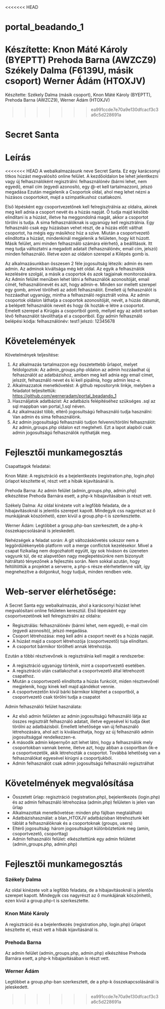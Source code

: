 <<<<<<< HEAD
# portal_beadando_1

Készítette:
Knon Máté Károly (BYEPTT)
Prehoda Barna (AWZCZ9)
Székely Dalma (F6139U, másik csoport)
Werner Ádám (HTOXJV)
=======
Készítette: Székely Dalma (másik csoport), Knon Máté Károly (BYEPTT), Prehoda Barna (AWZCZ9), Werner Ádám (HTOXJV)
>>>>>>> ea991ccde7e70a9e130dfcacf3c3a6c5d228691a

# Secret Santa

# Leírás

<<<<<<< HEAD
A webalkalmazásunk neve Secret Santa. Ez egy karácsonyi titkos húzást megvalósító online felület.
A kezdőoldalon be lehet jelentkezni vagy új felhasználóként regisztrálni: felhasználónév (bármi lehet, nem egyedi), email cím (egyedi azonosító, egy @-et kell tartalmazzon), jelszó megadása
Ezután megjelenik a Csoportok oldal, ahol meg lehet nézni a húzásos csoportokot, majd a szimpatikushoz csatlakozni.

Első lépésként egy csoportvezetőnek kell felregisztrálnia az oldalra, akinek meg kell adnia a csoport nevét és a húzás napját. Ő tudja majd később elindítani is a húzást, illetve ha meggondolná magát, akkor a csoportot törölni is tudja.
A sima felhasználóknak is ugyanúgy kell regisztrálnia. Egy felhasználó csak egy húzásban vehet részt, de a húzás előtt válthat csoportot, ha mégis egy másikhoz húz a szíve.
Miután a csoportvezető elindította a húzást, mindenkinál megjelenik a felületen, hogy kit húzott.
Másik felület, ami minden felhasználó számára elérhető, a beállítások. Itt meg tudja változtatni a megadott adatait (felhasználónév, email cím, jelszó) minden felhasználó. Illetve ezen az oldalon szerepel a Kilépés gomb is.

Az alkalmazásunkban összesen 2 féle jogosultság létezik: admin és nem admin.
Az adminok kiváltsága még két oldal. Az egyik a felhasználók kezelésére szolgál, a másik a csoportok és azok tagjainak monitorozására. Az Admin felület menüben lehet látni a felhasználók azonosítóját, email címét, felhasználónevét és azt, hogy admin-e. Minden sor mellett szerepel egy gomb, amivel törölheti az adott felhasználót. Emellett új felhasználót is hozzáadhat ugyanúgy, mintha a felhasználó regisztrált volna. Az admin csoportok oldalon láthatja a csoportok azonosítóját, nevét, a húzás dátumát, a belépett felhasználók neveit és hogy ők hozták-e létre a csoportot. Emelett szerepel a Kirúgás a csoportból gomb, mellyel egy az adott sorban lévő felhasználót távolíthatja el a csoportból.
Egy admin felhasználó belépési kódja:
felhasználónév: test1
jelszó: 12345678

# Követelemények

Követelmények teljesítése:
1. Az alkalmazás tartalmazzon egy összetettebb űrlapot, melyet feldolgoztok:
Az admin_groups.php oldalon az admin hozzáadhat új felhasználót az adatbázishoz, amiben meg kell adnia egy email címet, jelszót, felhasználó nevet és ki kell pipálnia, hogy admin lesz-e.
2. Alkalmazzatok menetkövetést:
A github repositorynk linkje, melyben a feladatot teljesítettük:
https://github.com/werneradam/portal_beadando_1
3. Használjatok adatbázist:
Az adatbázis felépítéséhez szükséges .sql az sql mappban van portal_1.sql néven.
4. Az alkalmazást több, eltérő jogosultságú felhasználó tudja használni:
Van admin és sima felhasználónk.
5. Az admin jogosultságú felhasználó tudjon felvenni/törölni felhasználót:
Az admin_groups.php oldalon ezt megteheti. Ezt a lapot alapból csak admin jogosultságú felhasználók nyithatják meg.

# Fejlesztői munkamegosztás

Csapattagok feladatai:

Knon Máté:
A regisztráció és a bejelentkezés (registration.php, login.php) űrlapot készítette el, részt vett a hibák kijavításánál is.

Prehoda Barna:
Az admin felület (admin\_groups.php, admin.php) elkészítése Prehoda Barnára esett, a php-k hibajavításában is részt vett.

Székely Dalma:
Az oldal kinézete volt a legfőbb feladata, de a hibajavításoknál is jelentős szerepet kapott. Mindegyik css nagyrészt az ő munkájának köszönhető, ezen kívül a group.php-t is szerkesztette.

Werner Ádám:
Legtöbbet a group.php-ban szerkesztett, de a php-k összekapcsolásánál is jeleskedett.

Nehézségek a feladat során:
A git változáskövetés sokszor nem a leggördülékenyebb platform volt a merge conflictok kezelésekor.
Mivel a csapat fizikailag nem dogozhatott együtt, így sok híváson és üzeneten vagyunk túl, de ez alapvetően nagy meglepetésünkre nem bizonyult hátráltató tényezőnek a fejlesztés során.
Nem sokkal azután, hogy feltöltöttük a projektet a serverre, a php-s része elérhetetlenné vált, így megnehezítve a dolgonkut, hogy tudjuk, minden rendben vele.

Web-server elérhetősége:
=======
A Secret Santa egy webalkalmazás, ahol a karácsonyi húzást lehet megvalósítani online felületen keresztül. Első lépésként egy csoportvezetőnek kell felregisztrálni az oldalra:

- Regisztrálás: felhasználónév (bármi lehet, nem egyedi), e-mail cím (egyedi azonosító), jelszó megadása.
- Csoport létrehozása: meg kell adni a csoport nevét és a húzás napját.
- A húzást majd a csoport létrehozója (csoportvezető) tuja elindítani.
- A csoportot bármikor törölheti annak létrehozója.

Ezután a többi résztvevőnek is regisztrálnia kell magát a rendszerbe:

- A regisztráció ugyanúgy történik, mint a csoportvezető esetében.
- A regisztráció után csatlakozhat a csoportvezető által létrehozott csapathoz.
- Miután a csoportvezető elindította a húzás funkciót, miden résztvevőnél megjelenik, hogy kinek kell majd ajándékot vennie.
- A csoportvezetőn kívül bárki bármikor kiléphet a csoportból, a csoportvezető csak törölni tudja a csapatot

Admin felhasználói felület használata:

- Az első admin felületen az admin jogosultságú felhasználó látja az összes regisztrált felhasználó adatait, illetve egyesével ki tudja őket törölni az adatbázisból. Emellett lehetősége van új felhasználó létrehozására, ahol azt is kiválaszthatja, hogy az új felhasználó admin jogosultsággal rendelkezzen-e.
- A második admin képernyőn azt lehet látni, hogy a felhasználók mely csoportokban vannak benne, illetve azt, hogy abban a csoportban ők-e a csoportvezetők, akik létrehozták a csoportot. Továbbá lehetőség van a felhasználókat egyesével kirúgni a csoportjukból.
- Admin felhasználót csak admin jogosultságú felhasználó regisztrálhat

# Követelmények megvalósítása

- Összetett űrlap: regisztráció (registration.php), bejelentkezés (login.php) és az admin felhasználó létrehozása (admin.php) felületen is jelen van űrlap
- Alkalmazottak menetkövetése: minden php fájlban megtalálható
- Adatbázishasználat: a blan\_HTOXJV adatbázisban létrehoztunk két táblát a felhasználóknak és a csoportoknak (groups, users)
- Eltérő jogosultság: három jogosultságot különböztetünk meg (amin, csoportvezető, csoporttag)
- Admin felhasználói felület: elkészítettünk egy admin felületet (admin\_groups.php, admin.php)

# Fejlesztői munkamegosztás

### Székely Dalma

Az oldal kinézete volt a legfőbb feladata, de a hibajavításoknál is jelentős szerepet kapott. Mindegyik css nagyrészt az ő munkájának köszönhető, ezen kívül a group.php-t is szerkesztette.

### Knon Máté Károly

A regisztráció és a bejelentkezés (registration.php, login.php) űrlapot készítette el, részt vett a hibák kijavításánál is.

### Prehoda Barna

Az admin felület (admin\_groups.php, admin.php) elkészítése Prehoda Barnára esett, a php-k hibajavításában is részt vett.

### Werner Ádám

Legtöbbet a group.php-ban szerkesztett, de a php-k összekapcsolásánál is jeleskedett.
>>>>>>> ea991ccde7e70a9e130dfcacf3c3a6c5d228691a
